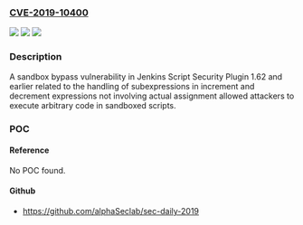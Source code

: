 ### [CVE-2019-10400](https://cve.mitre.org/cgi-bin/cvename.cgi?name=CVE-2019-10400)
![](https://img.shields.io/static/v1?label=Product&message=Jenkins%20Script%20Security%20Plugin&color=blue)
![](https://img.shields.io/static/v1?label=Version&message=n%2Fa&color=blue)
![](https://img.shields.io/static/v1?label=Vulnerability&message=CWE-265&color=brighgreen)

### Description

A sandbox bypass vulnerability in Jenkins Script Security Plugin 1.62 and earlier related to the handling of subexpressions in increment and decrement expressions not involving actual assignment allowed attackers to execute arbitrary code in sandboxed scripts.

### POC

#### Reference
No POC found.

#### Github
- https://github.com/alphaSeclab/sec-daily-2019

